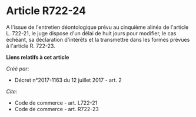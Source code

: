 # Article R722-24

A l'issue de l'entretien déontologique prévu au cinquième alinéa de l'article L. 722-21, le juge dispose d'un délai de huit
jours pour modifier, le cas échéant, sa déclaration d'intérêts et la transmettre dans les formes prévues à l'article R.
722-23.

**Liens relatifs à cet article**

_Créé par_:

  - Décret n°2017-1163 du 12 juillet 2017 - art. 2

_Cite_:

  - Code de commerce - art. L722-21
  - Code de commerce - art. R722-23
